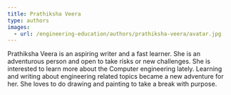 ```yaml
---
title: Prathiksha Veera
type: authors
images:
  - url: /engineering-education/authors/prathiksha-veera/avatar.jpg 
---
```


Prathiksha Veera is an aspiring writer and a fast learner. She is an adventurous person and open to take risks or new challenges. She is interested to learn more about the Computer engineering lately. Learning and writing about engineering related topics became a new adventure for her. She loves to do drawing and painting to take a break with purpose.